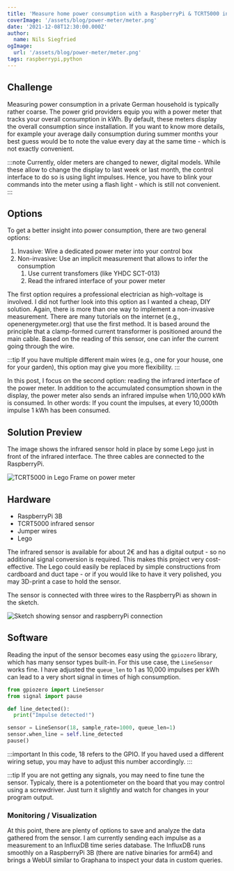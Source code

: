 ```yaml
---
title: 'Measure home power consumption with a RaspberryPi & TCRT5000 infrared sensor'
coverImage: '/assets/blog/power-meter/meter.png'
date: '2021-12-08T12:30:00.000Z'
author:
  name: Nils Siegfried
ogImage:
  url: '/assets/blog/power-meter/meter.png'
tags: raspberrypi,python
---
```


## Challenge

Measuring power consumption in a private German household is typically rather coarse. The power grid providers equip you with a power meter that tracks your overall consumption in kWh.
By default, these meters display the overall consumption since installation. If you want to know more details, for example your average daily consumption during summer months your best guess 
would be to note the value every day at the same time - which is not exactly convenient.

:::note
Currently, older meters are changed to newer, digital models. While these allow to change the display to last week or last month, the control interface to do so is using light impulses. 
Hence, you have to blink your commands into the meter using a flash light - which is still not convenient.
:::

## Options

To get a better insight into power consumption, there are two general options:

1. Invasive: Wire a dedicated power meter into your control box
1. Non-invasive: Use an implicit measurement that allows to infer the consumption
    1. Use current transfomers (like YHDC SCT-013)
    1. Read the infrared interface of your power meter

The first option requires a professional electrician as high-voltage is involved. I did not further look into this option as I wanted a cheap, DIY solution. Again, there is more than one way to implement
a non-invasive measurement. There are many tutorials on the internet (e.g., openenergymeter.org) that use the first method. It is based around the principle that a clamp-formed current transformer is positioned around the main cable. Based on the reading of this sensor, one can infer the current going through the wire. 

:::tip
If you have multiple different main wires (e.g., one for your house, one for your garden), this option may give you more flexibility.
:::

In this post, I focus on the second option: reading the infrared interface of the power meter. In addition to the accumulated consumption shown in the display, the power meter also sends an infrared impulse when 1/10,000 kWh is consumed. In other words: If you count the impulses, at every 10,000th impulse 1 kWh has been consumed.

## Solution Preview

The image shows the infrared sensor hold in place by some Lego just in front of the infrared interface. The three cables are connected to the RaspberryPi.

![TCRT5000 in Lego Frame on power meter](/assets/blog/power-meter/newmeter.jpg)

## Hardware

* RaspberryPi 3B
* TCRT5000 infrared sensor
* Jumper wires
* Lego

The infrared sensor is available for about 2€ and has a digital output - so no additional signal conversion is required. This makes this project very cost-effective. The Lego could easily be replaced by 
simple constructions from cardboard and duct tape - or if you would like to have it very polished, you may 3D-print a case to hold the sensor.

The sensor is connected with three wires to the RaspberryPi as shown in the sketch.

![Sketch showing sensor and raspberryPi connection](/assets/blog/power-meter/sketch.png)

## Software

Reading the input of the sensor becomes easy using the `gpiozero` library, which has many sensor types built-in. For this use case, the `LineSensor` works fine. I have adjusted the `queue_len` to 1 as 
10,000 impulses per kWh can lead to a very short signal in times of high consumption. 

```python
from gpiozero import LineSensor
from signal import pause

def line_detected():
  print("Impulse detected!")

sensor = LineSensor(18, sample_rate=1000, queue_len=1)
sensor.when_line = self.line_detected
pause()
```

:::important
In this code, 18 refers to the GPIO. If you haved used a different wiring setup, you may have to adjust this number accordingly.
:::

:::tip
If you are not getting any signals, you may need to fine tune the sensor. Typicaly, there is a potentiometer on the board that you may control using a screwdriver. Just turn it slightly and watch for 
changes in your program output.

### Monitoring / Visualization

At this point, there are plenty of options to save and analyze the data gathered from the sensor. I am currently sending each impulse as a measurement to an InfluxDB time series database. The InfluxDB runs smoothly on a RaspberryPi 3B (there are native binaries for arm64) and brings a WebUI similar to Graphana to inspect your data in custom queries.
